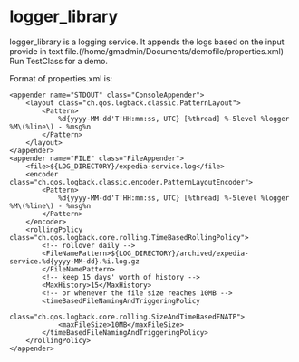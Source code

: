 # logger_library

logger_library is a logging service. It appends the logs based on the input provide in text file.(/home/gmadmin/Documents/demofile/properties.xml)
Run TestClass for a demo.

Format of properties.xml is:
<configuration>
    <property name="LOG_DIRECTORY" value="logs"/>

    <appender name="STDOUT" class="ConsoleAppender">
        <layout class="ch.qos.logback.classic.PatternLayout">
            <Pattern>
                %d{yyyy-MM-dd'T'HH:mm:ss, UTC} [%thread] %-5level %logger %M\(%line\) - %msg%n
            </Pattern>
        </layout>
    </appender>
    <appender name="FILE" class="FileAppender">
        <file>${LOG_DIRECTORY}/expedia-service.log</file>
        <encoder class="ch.qos.logback.classic.encoder.PatternLayoutEncoder">
            <Pattern>
                %d{yyyy-MM-dd'T'HH:mm:ss, UTC} [%thread] %-5level %logger %M\(%line\) - %msg%n
            </Pattern>
        </encoder>
        <rollingPolicy class="ch.qos.logback.core.rolling.TimeBasedRollingPolicy">
            <!-- rollover daily -->
            <FileNamePattern>${LOG_DIRECTORY}/archived/expedia-service.%d{yyyy-MM-dd}.%i.log.gz
            </FileNamePattern>
            <!-- keep 15 days' worth of history -->
            <MaxHistory>15</MaxHistory>
            <!-- or whenever the file size reaches 10MB -->
            <timeBasedFileNamingAndTriggeringPolicy
                    class="ch.qos.logback.core.rolling.SizeAndTimeBasedFNATP">
                <maxFileSize>10MB</maxFileSize>
            </timeBasedFileNamingAndTriggeringPolicy>
        </rollingPolicy>
    </appender>

</configuration>
